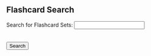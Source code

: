<h2>Flashcard Search</h2>
  <form id="form">
    <label for="search-bar">Search for Flashcard Sets:</label>
    <input type="text" id="search-bar" name="search-bar">
    <br>
    <!-- <label for="class-filter">Filter by Class:</label>
    <select id="class-filter" name="class-filter">
      <option value="all">All Classes</option>
      <option value="AP Physics">AP Physics</option>
      <option value="AP Calculus">AP Calculus</option>
      <option value="AP US History">AP US History</option>
    </select> -->
    <br><br>
    <input type="submit" value="Search">
  </form>
  <script>
    // add event listener for form submission
    document.getElementById("form").onsubmit = (function(event) {
      event.preventDefault();
      var searchTerm = document.getElementById("search-bar").value;
      // send searchTerm and classFilter to server or perform search logic here
      fetch("https://csa-backend.rohanj.dev/api/flashcard/getFlashcardSetsByName",
  { 
    method: 'POST',  
    headers: {
      'Content-Type': 'application/json'
    },
    body: JSON.stringify({name: searchTerm})
    }
    ).then(data => data.json())
      .then(data => {
        data.forEach(data => {
          console.log(data.name)
        })
      });
      })
    </script>